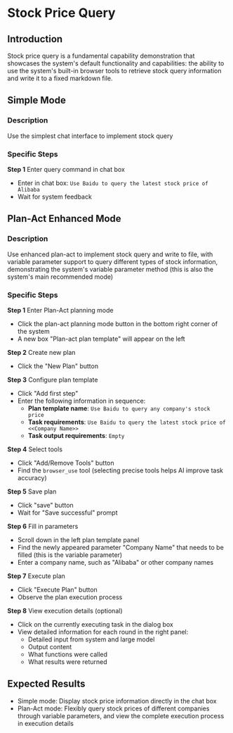 # Stock Price Query

## Introduction
Stock price query is a fundamental capability demonstration that showcases the system's default functionality and capabilities: the ability to use the system's built-in browser tools to retrieve stock query information and write it to a fixed markdown file.

## Simple Mode

### Description
Use the simplest chat interface to implement stock query

### Specific Steps
**Step 1** Enter query command in chat box
- Enter in chat box: `Use Baidu to query the latest stock price of Alibaba`
- Wait for system feedback

## Plan-Act Enhanced Mode

### Description
Use enhanced plan-act to implement stock query and write to file, with variable parameter support to query different types of stock information, demonstrating the system's variable parameter method (this is also the system's main recommended mode)

### Specific Steps

**Step 1** Enter Plan-Act planning mode
- Click the plan-act planning mode button in the bottom right corner of the system
- A new box "Plan-act plan template" will appear on the left

**Step 2** Create new plan
- Click the "New Plan" button

**Step 3** Configure plan template
- Click "Add first step"
- Enter the following information in sequence:
  - **Plan template name**: `Use Baidu to query any company's stock price`
  - **Task requirements**: `Use Baidu to query the latest stock price of <<Company Name>>`
  - **Task output requirements**: `Empty`

**Step 4** Select tools
- Click "Add/Remove Tools" button
- Find the `browser_use` tool (selecting precise tools helps AI improve task accuracy)

**Step 5** Save plan
- Click "save" button
- Wait for "Save successful" prompt

**Step 6** Fill in parameters
- Scroll down in the left plan template panel
- Find the newly appeared parameter "Company Name" that needs to be filled (this is the variable parameter)
- Enter a company name, such as "Alibaba" or other company names

**Step 7** Execute plan
- Click "Execute Plan" button
- Observe the plan execution process

**Step 8** View execution details (optional)
- Click on the currently executing task in the dialog box
- View detailed information for each round in the right panel:
  - Detailed input from system and large model
  - Output content
  - What functions were called
  - What results were returned

## Expected Results
- Simple mode: Display stock price information directly in the chat box
- Plan-Act mode: Flexibly query stock prices of different companies through variable parameters, and view the complete execution process in execution details


